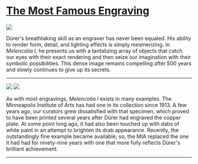 # [The Most Famous Engraving](http://artsmia.github.io/griot/#/stories/1317)

![](http://cdn.dx.artsmia.org/thumbs/tn_mia_5030740.jpg)

Dürer's breathtaking skill as an engraver has never been equaled. His ability to render form, detail, and lighting effects is simply mesmerizing. In *Melencolia I*, he presents us with a tantalizing array of objects that catch our eyes with their exact rendering and then seize our imagination with their symbolic possibilities. This dense image remains compelling after 500 years and slowly continues to give up its secrets.

---

![](http://cdn.dx.artsmia.org/thumbs/tn_mia_5014413_CropOverlay.jpg)
![](http://cdn.dx.artsmia.org/thumbs/tn_mia_5030740.jpg)

As with most engravings, *Melencolia I* exists in many examples. The Minneapolis Institute of Arts has had one in its collection since 1913. A few years ago, our curators grew dissatisfied with that specimen, which proved to have been printed several years after Dürer had engraved the copper plate. At some point long ago, it had also been touched up with dabs of white paint in an attempt to brighten its drab appearance. Recently, the outstandingly fine example became available; so, the MIA replaced the one it had had for ninety-nine years with one that more fully reflects Dürer's brilliant achievement. 

---
